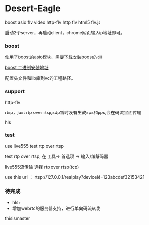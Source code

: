 ﻿# Desert-Eagle
boost asio flv video  http-flv http flv html5 flv.js

启动2个server，再启动client，chrome网页输入ip地址即可。

### boost

使用了boost的asio模块，需要下载安装boost的dll

[boost 二进制安装地址](https://sourceforge.net/projects/boost/files/boost-binaries/)

配置头文件和lib库到vc的工程路径。


### support
http-flv

rtsp，just rtp over rtsp,sdp暂时没有生成sps和pps,会在码流里面传输

hls

### test
use live555 test rtp over rtsp

test rtp over rtsp, 在 工具-> 首选项 -> 输入/编解码器  

live555流传输 选择 rtp over rtsp(tcp)

use this url ：  rtsp://127.0.0.1/realplay?deviceid=123abcdef32153421



### 待完成

* hls+
* 增加webrtc的服务器支持，进行单向码流转发


thisismaster
